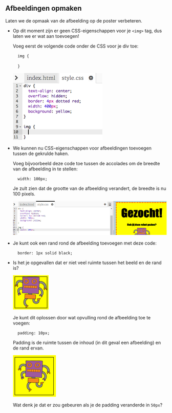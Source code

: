 ## Afbeeldingen opmaken

Laten we de opmaak van de afbeelding op de poster verbeteren.

+ Op dit moment zijn er geen CSS-eigenschappen voor je `<img>` tag, dus laten we er wat aan toevoegen!
    
    Voeg eerst de volgende code onder de CSS voor je div toe:
    
        img {
        
        }
        
    
    ![screenshot](images/wanted-img-css.png)

+ We kunnen nu CSS-eigenschappen voor afbeeldingen toevoegen tussen de gekrulde haken.
    
    Voeg bijvoorbeeld deze code toe tussen de accolades om de breedte van de afbeelding in te stellen:
    
        width: 100px;
        
    
    Je zult zien dat de grootte van de afbeelding verandert, de breedte is nu 100 pixels.
    
    ![screenshot](images/wanted-img-width.png)

+ Je kunt ook een rand rond de afbeelding toevoegen met deze code:
    
        border: 1px solid black;
        

+ Is het je opgevallen dat er niet veel ruimte tussen het beeld en de rand is?
    
    ![screenshot](images/wanted-img-border.png)
    
    Je kunt dit oplossen door wat opvulling rond de afbeelding toe te voegen:
    
        padding: 10px;
        
    
    Padding is de ruimte tussen de inhoud (in dit geval een afbeelding) en de rand ervan.
    
    ![screenshot](images/wanted-img-padding.png)
    
    Wat denk je dat er zou gebeuren als je de padding veranderde in `50px`?